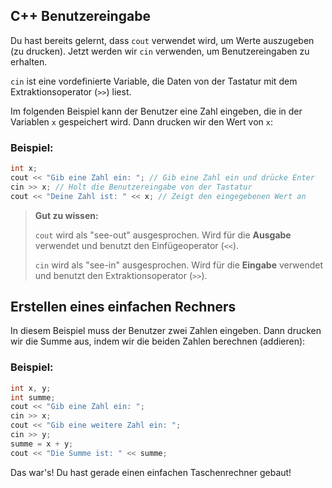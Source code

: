 ## C++ Benutzereingabe

Du hast bereits gelernt, dass `cout` verwendet wird, um Werte auszugeben (zu drucken). Jetzt werden wir `cin` verwenden, um Benutzereingaben zu erhalten.

`cin` ist eine vordefinierte Variable, die Daten von der Tastatur mit dem Extraktionsoperator (`>>`) liest.

Im folgenden Beispiel kann der Benutzer eine Zahl eingeben, die in der Variablen `x` gespeichert wird. Dann drucken wir den Wert von `x`:

### Beispiel:

```c++
int x;
cout << "Gib eine Zahl ein: "; // Gib eine Zahl ein und drücke Enter
cin >> x; // Holt die Benutzereingabe von der Tastatur
cout << "Deine Zahl ist: " << x; // Zeigt den eingegebenen Wert an
```

>   **Gut zu wissen:**
>
>   `cout` wird als "see-out" ausgesprochen. Wird für die **Ausgabe** verwendet und benutzt den Einfügeoperator (`<<`).
>
>   `cin` wird als "see-in" ausgesprochen. Wird für die **Eingabe** verwendet und benutzt den Extraktionsoperator (`>>`).

## Erstellen eines einfachen Rechners

In diesem Beispiel muss der Benutzer zwei Zahlen eingeben. Dann drucken wir die Summe aus, indem wir die beiden Zahlen berechnen (addieren):

### Beispiel:

```c++
int x, y;
int summe;
cout << "Gib eine Zahl ein: ";
cin >> x;
cout << "Gib eine weitere Zahl ein: ";
cin >> y;
summe = x + y;
cout << "Die Summe ist: " << summe;
```

Das war's! Du hast gerade einen einfachen Taschenrechner gebaut!

